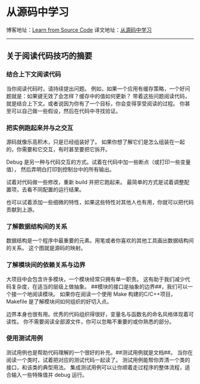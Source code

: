 # 从源码中学习

博客地址：[Learn from Source Code](https://coderscat.com/learn-from-source-code/)
译文地址：[从源码中学习](https://boholder.github.io/blogs/learn-from-source-code/)

- - -

## 关于阅读代码技巧的摘要

### 结合上下文阅读代码

当你阅读代码时，请持续提出问题。 例如，如果一个应用有缓存策略，一个好问题就是：如果键无效了会怎样？缓存中的值如何更新？ 带着这些问题阅读代码，就是结合上下文。或者说因为你有了一个目标，你会变得享受阅读的过程。 你甚至可以自己做一些假设，然后在代码中寻找验证。

### 把实例跑起来并与之交互

源码就像乐高积木，只是已经组装好了。 如果你想了解它们是怎么组装在一起的，你需要和它交互，有时甚至要把它拆开。

Debug 是另一种与代码交互的方式。试着在代码中加一些断点（或打印一些变量值）， 然后弄明白打印到控制台中的所有输出。

试着对代码做一些修改，重新 build 并把它跑起来。 最简单的方式是试着调整配置项，去看不同配置的运行结果。

也可以试着添加一些细微的特性，如果这些特性对其他人也有用，你就可以把代码贡献到上游。

### 了解数据结构间的关系

数据结构是一个程序中最重要的元素。用笔或者你喜欢的其他工具画出数据结构间的关系。 这个图就是源码的映射。

### 了解模块间的依赖关系与边界

大项目中会包含许多模块，一个模块经常只拥有单一职责。 这有助于我们减少代码复杂度，在适当的层级上做抽象。 ##模块的接口是抽象的边界##，我们可以一个接一个地阅读模块。 如果你在阅读一个使用 Make 构建的C/C++项目，Makefile 是了解模块间如何组织的好切入点。

边界本身也很有用。优秀的代码组织得很好，变量名与函数名的命名风格体现着可读性。 你不需要阅读全部源文件，你可以忽略不重要的或你熟悉的部分。

### 使用测试用例

测试用例也是帮助代码理解的一个很好的补充。##测试用例就是文档##。 当你在阅读一个类时，试着把对应的测试代码一起读了。 测试用例能帮你弄清一个类的接口，和该类的典型用法。 集成测试用例可以让你顺着走过程序的整体流程，适合输入一些特殊值并 debug 运行。
